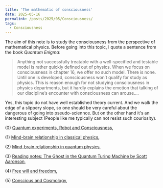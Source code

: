 ```yaml
---
title: 'The mathematic of consciousness'
date: 2025-05-16
permalink: /posts/2025/05/Consciousness/
tags:
  - Consciousness
---
```


The aim of this note is to study the consciousness from the perspective of mathematical physics. Before going into this topic, I quote a sentence from the book *Quantum Enigma*: 
> Anything not successfully treatable with a well-specified and testable model is rather quickly defined out of physics. When we focus on consciousness in chapter 16, we offer no such model. There is none. Until one is
developed, consciousness won’t qualify for study as physics. This is reason enough for not studying consciousness in physics departments, but it hardly explains the emotion that talking of our discipline’s encounter with consciousness can arouse....

Yes, this topic do not have well established theory current. And we walk the edge of a slippery slope, so one should be very careful about the dangerous of going into pseudo-sciennce. But on the other hand it's an interesting subject (People like me typically can not resist such couriosity).


(0) [Quantum experiments, Robot and Consciousness](),

(1) [Mind-brain relationship in classical physics](),

(2) [Mind-brain relationship in quantum physics](),

(3) [Reading notes: The Ghost in the Quantum Turing Machine by Scott Aaronson](),

(4) [Free will and freedom](),

(5) [Conscious and Cosmology](),

